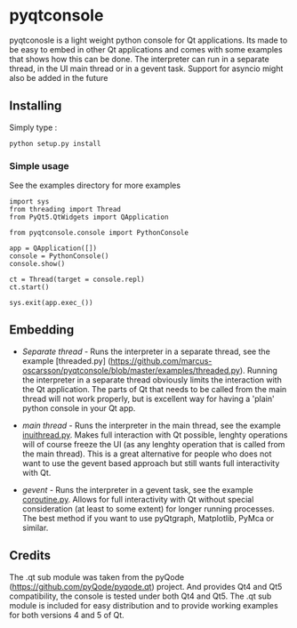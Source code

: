# pyqtconsole

pyqtconosle is a light weight python console for Qt applications. Its made to be easy to embed in other Qt applications
and comes with some examples that shows how this can be done. The interpreter can run in a separate thread, in the UI main thread or in a gevent task. Support for asyncio might also be added in the future

## Installing
Simply type :

    python setup.py install

### Simple usage
See the examples directory for more examples

    import sys
    from threading import Thread
    from PyQt5.QtWidgets import QApplication
    
    from pyqtconsole.console import PythonConsole
    
    app = QApplication([])
    console = PythonConsole()
    console.show()
    
    ct = Thread(target = console.repl)
    ct.start()

    sys.exit(app.exec_())

## Embedding

* *Separate thread* - Runs the interpreter in a separate thread, see the example [threaded.py] (https://github.com/marcus-oscarsson/pyqtconsole/blob/master/examples/threaded.py). Running the interpreter in a separate thread obviously limits the interaction with the Qt application. The parts of Qt that needs to be called from the main thread will not work properly, but is excellent way for having a 'plain' python console in your Qt app.

* *main thread* - Runs the interpreter in the main thread, see the example [inuithread.py](https://github.com/marcus-oscarsson/pyqtconsole/blob/master/examples/inuithread.py). Makes full interaction with Qt possible, lenghty operations will of course freeze the UI (as any lenghty operation that is called from the main thread). This is a great alternative for people who does not want to use the gevent based approach but still wants full interactivity with Qt.

* *gevent* - Runs the interpreter in a gevent task, see the example [coroutine.py](https://github.com/marcus-oscarsson/pyqtconsole/blob/master/examples/coroutine.py). Allows for full interactivity with Qt without special consideration (at least to some extent) for longer running processes. The best method if you want to use pyQtgraph, Matplotlib, PyMca or similar.
 
## Credits

The .qt sub module was taken from the pyQode (https://github.com/pyQode/pyqode.qt) project. And provides Qt4 and Qt5 compatibility, the console is tested under both Qt4 and Qt5. The .qt sub module is included for easy distribution and to provide working examples for both versions 4 and 5 of Qt.
